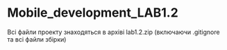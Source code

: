 # Mobile_development_LAB1.2
Всі файли проекту знаходяться в архіві lab1.2.zip (включаючи .gitignore та всі файли збірки)
